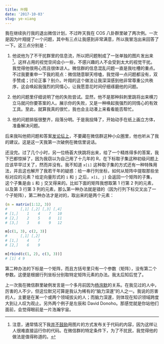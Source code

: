 ```yaml
---
title: 叶翔
date: '2017-10-03'
slug: ye-xiang
---
```


我在继续执行我的退出微信计划，不过昨天我在 COS 八卦群里破了两次例。一次是因为叶翔提了一个问题，其中有三点让我感到非常满意，所以我冒泡出来回答了一下。这三点分别是：

1. 他说他为了不干扰群里的信息流，所以把问题制成了一张单独的图片发出来[^1]。这样占用的视觉空间会小一些，不感兴趣的人不会受到太大的视觉干扰。我觉得他很用心而且很体谅人。微信群的信息混乱问题一直是我吐槽的重点。不过我要重申一下我的观点：微信随意聊天唠嗑，我觉得一点问题都没有，双手赞成；讨论正事？别介。叶翔的这个做法让我深深感到他非常尊重公共秩序，这会唤起我强烈的同情心，让我愿意花时间仔细琢磨他的问题。

1. 他的问题里仔细说明了他的失败尝试。显然，他不是那种斜刺里跳将出来横刀立马就问你要答案的人。展示你的失败，又是一种唤起我强烈的同情心的有效工具。至此，就算我真的很忙，我也会主动凑上来看看能否帮忙。

1. 他的问题排版很整齐，段落分明。于是我投降了，开始动手在纸上画立方体，准备解决问题。

后来我叫他把问题和答案[发论坛上](https://d.cosx.org/d/419525)，不要藏在微信群这种小众圈里，他也听从了我的建议。这是这一天我第一次破例在微信里说话。

还没完。过了几个小时，另一位杨荟大侠跳将出来，给了一个精炼得多的答案，我下巴都惊掉了，因为我窃以为自己用了十几年的 R，在下标取子集这种初级问题上应该早早过关了，然而并没有。我不知道 `x[i]` 这种取子集的方式还有一种特殊用法，并且这也解开了我若干年的疑惑：给一串行列坐标，如何从矩阵中提取那些坐标对应的元素？给定向量形式的 `i` 和 `j` 之后，`x[i, j]` 会返回一个矩阵的子集，这个子集是由 `i` 和 `j` 交叉得来的。比如下面的矩阵我想取第 1 行第 2 列的元素，以及第 3 行第 3 列的元素，那么第一种办法就是错的（因为行列下标交叉出了一个子矩阵），第二种办法才是对的，取出来的是两个元素：

```r
(m = matrix(1:12, 3))
#      [,1] [,2] [,3] [,4]
# [1,]    1    4    7   10
# [2,]    2    5    8   11
# [3,]    3    6    9   12

m[c(1, 3), c(2, 3)]
#      [,1] [,2]
# [1,]    4    7
# [2,]    6    9

m[rbind(c(1, 2), c(3, 3))]
# [1] 4 9
```

第二种办法的下标是一个矩阵，而且方括号里只有一个参数（矩阵），没有第二个参数。这便是根据行列坐标分别取特定矩阵元素的办法。我太后知后觉了。

上一次我在微信群里破例发言是一个多月前因为[杨洵默](http://tcya.xyz)的关系。在我见过的人中，厉害的人不少，但这位默兄可算是我认为稀有的“脑力深邃”的人之一。我说的厉害的人，主要是在某一个或两个领域拔尖的人；而脑力深邃，则体现在知识领域跨度大到让人叹为观止。另外两个例子是左辰和 David Donoho。那感觉就是你站他们面前，会觉得眼前是一片浩瀚宇宙。

[^1]: 注意，通常情况下我[并不鼓励](/en/2017/08/source-code-as-screenshots/)用图片的方式发布关于代码的内容，因为这样让人很难直接运行你的代码。在微信群的特定条件下，为了不扰民，我觉得他的做法是值得称道的。
